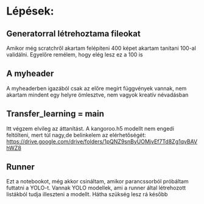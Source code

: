 # Lépések:
## Generatorral létrehoztama  fileokat
Amikor még scratchről akartam felépíteni 400 képet akartam tanítani 100-al validálni.
Egyelőre remélem, hogy elég lesz ez a 100 is
## A myheader
A myheaderben igazából csak az előre megírt függvények vannak, nem akartam mindent egy helyre ömlesztve, nem vagyok kreatív névadásban
## Transfer_learning = main
Itt végzem elvileg az áttanítást.
A kangoroo.h5 modellt nem engedi feltölteni, mert túl nagy,de belinkelem az elérhetőségét:
https://drive.google.com/drive/folders/1pQNZ9snByUOMjvEf7Td8Zg1qvBAVhWZ8


## Runner
Ezt a notebookot, még akkor csináltam, amikor parancssorból próbáltam futtatni a YOLO-t. Vannak YOLO modellek, ami a runner által létrehozott listákból tudja illeszteni a modellt. Hátha szükség lesz rá később
